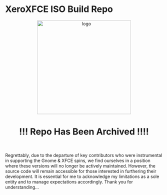 # XeroXFCE ISO Build Repo

<p align="center">
    <img width="300" src="https://i.imgur.com/QWqMIsr.png" alt="logo">
</p>

<h1 align="center">!!! Repo Has Been Archived !!!!</h1><br />

Regrettably, due to the departure of key contributors who were instrumental in supporting the Gnome & XFCE spins, we find ourselves in a position where these versions will no longer be actively maintained. However, the source code will remain accessible for those interested in furthering their development. It is essential for me to acknowledge my limitations as a sole entity and to manage expectations accordingly. Thank you for understanding...
